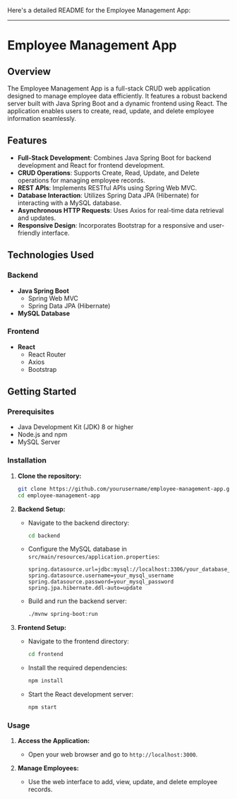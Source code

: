 Here's a detailed README for the Employee Management App:

---

# Employee Management App

## Overview

The Employee Management App is a full-stack CRUD web application designed to manage employee data efficiently. It features a robust backend server built with Java Spring Boot and a dynamic frontend using React. The application enables users to create, read, update, and delete employee information seamlessly.

## Features

- **Full-Stack Development**: Combines Java Spring Boot for backend development and React for frontend development.
- **CRUD Operations**: Supports Create, Read, Update, and Delete operations for managing employee records.
- **REST APIs**: Implements RESTful APIs using Spring Web MVC.
- **Database Interaction**: Utilizes Spring Data JPA (Hibernate) for interacting with a MySQL database.
- **Asynchronous HTTP Requests**: Uses Axios for real-time data retrieval and updates.
- **Responsive Design**: Incorporates Bootstrap for a responsive and user-friendly interface.

## Technologies Used

### Backend
- **Java Spring Boot**
  - Spring Web MVC
  - Spring Data JPA (Hibernate)
- **MySQL Database**

### Frontend
- **React**
  - React Router
  - Axios
  - Bootstrap

## Getting Started

### Prerequisites

- Java Development Kit (JDK) 8 or higher
- Node.js and npm
- MySQL Server

### Installation

1. **Clone the repository:**
   ```bash
   git clone https://github.com/yourusername/employee-management-app.git
   cd employee-management-app
   ```

2. **Backend Setup:**
   - Navigate to the backend directory:
     ```bash
     cd backend
     ```
   - Configure the MySQL database in `src/main/resources/application.properties`:
     ```properties
     spring.datasource.url=jdbc:mysql://localhost:3306/your_database_name
     spring.datasource.username=your_mysql_username
     spring.datasource.password=your_mysql_password
     spring.jpa.hibernate.ddl-auto=update
     ```
   - Build and run the backend server:
     ```bash
     ./mvnw spring-boot:run
     ```

3. **Frontend Setup:**
   - Navigate to the frontend directory:
     ```bash
     cd frontend
     ```
   - Install the required dependencies:
     ```bash
     npm install
     ```
   - Start the React development server:
     ```bash
     npm start
     ```

### Usage

1. **Access the Application:**
   - Open your web browser and go to `http://localhost:3000`.

2. **Manage Employees:**
   - Use the web interface to add, view, update, and delete employee records.

